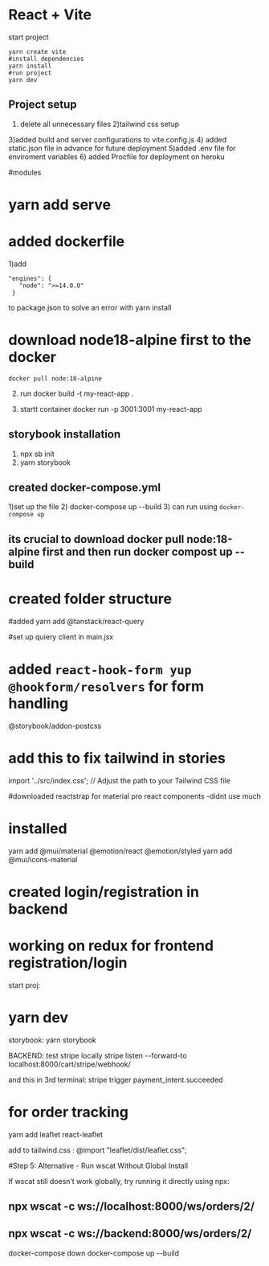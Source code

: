 # React + Vite

start project
 ```
yarn create vite
#install dependencies
yarn install
#run project
yarn dev
 ```

 ## Project setup
 1) delete all unnecessary files
 2)tailwind css setup

 3)added build and server configurations to vite.config.js
 4) added static.json file in advance for future deployment
 5)added .env file for enviroment variables
 6) added Procfile for deployment on heroku

 #modules
 # yarn add serve


 # added dockerfile


 1)add 
 ```
 "engines": {
    "node": ">=14.0.0"
  }
  ```
  to package.json to solve an error with yarn install
  # download node18-alpine first to the docker
  ```docker pull node:18-alpine```

  2) run 
  docker build -t my-react-app .

  3) startt container
  docker run -p 3001:3001 my-react-app

## storybook installation
1)    npx sb init
2)    yarn storybook

## created docker-compose.yml
1)set up the file
2)   docker-compose up --build
3) can run using
 ``` docker-compose up ```
 ## its crucial to download docker pull node:18-alpine first and then run docker compost up --build


<!-- # added lint, prepare scripts to package.json -->
# created folder structure

#added yarn add @tanstack/react-query

#set up quiery client in main.jsx

# added ``` react-hook-form yup @hookform/resolvers ``` for form handling
@storybook/addon-postcss

# add this to fix tailwind in stories
import '../src/index.css'; // Adjust the path to your Tailwind CSS file 

#downloaded 
reactstrap
for material pro react components
-didnt use much
# installed 
yarn add @mui/material @emotion/react @emotion/styled
yarn add @mui/icons-material



# created login/registration in backend

# working on redux for frontend registration/login

start proj: 
# yarn dev
storybook:
yarn storybook


BACKEND:
test stripe locally
stripe listen --forward-to localhost:8000/cart/stripe/webhook/

and this in 3rd terminal: 
stripe trigger payment_intent.succeeded



# for order tracking
yarn add leaflet react-leaflet

add to tailwind.css : @import "leaflet/dist/leaflet.css";



#Step 5: Alternative - Run wscat Without Global Install

If wscat still doesn’t work globally, try running it directly using npx:


## npx wscat -c ws://localhost:8000/ws/orders/2/
## npx wscat -c ws://backend:8000/ws/orders/2/

docker-compose down
docker-compose up --build